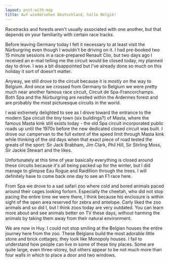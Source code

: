 ```yaml
---
layout: post-with-map
title: Auf wiedersehen Deutschland, hallo België!
---
```


<p class="intro"><span class="dropcap">R</span>acetracks and forests aren't usually associated with one another, but that depends on your familiarity with certain race tracks.</p>

Before leaving Germany today I felt it necessary to at least visit the Nürburgring even though I wouldn't be driving on it. I had pre-booked two 15 minute sessions in a race-prepared Renault Clio, but two days ago I received an e-mail telling me the circuit would be closed today, my planned day to drive. I was a bit disappointed but I've already done so much on this holiday it sort of doesn't matter. 

Anyway, we still drove to the circuit because it is mostly on the way to Belgium. And once we crossed from Germany to Belgium we were pretty much near another famous race circuit, Circuit de Spa-Francorchamps. Both Spa and the Nürburgring are nestled within the Ardennes forest and are probably the most picturesque circuits in the world.

I was extremely delighted to see as I drove toward the entrance to the modern Spa circuit the tiny town (six buildings?) of Masta, where the famous Masta kink still exists today - the old Spa circuit incorporated public roads up until the 1970s before the new dedicated closed circuit was built. I drove our campervan to the full extent of the speed limit through Masta kink while thinking of the old days when that exact piece of road tested the greats of the sport: Sir Jack Brabham, Jim Clark, Phil Hill, Sir Stirling Moss, Sir Jackie Stewart and the likes.

Unfortunately at this time of year basically everything is closed around these circuits because it's all being packed up for the winter, but I did manage to glimpse Eau Rogue and Raidillion through the trees. I will definitely have to come back one day to see an F1 race here.

From Spa we drove to a sad safari zoo where cold and bored animals paced around their cages looking forlorn. Especially the cheetah, who did not stop pacing the entire time we were there, I think because his enclosure is within sight of the open area reserved for zebra and antelope. Carly liked the zoo animals and so did I, but I think zoos today are very outdated. You can learn more about and see animals better on TV these days, without harming the animals by taking them away from their natural environment.

We are now in Huy. I could not stop smiling at the Belgian houses the entire journey here from the zoo. These Belgians build the most adorable little stone and brick cottages; they look like Monopoly houses. I fail to understand how people can live in some of these tiny places. Some are quite large, even three-storey, but others appear to be not much more than four walls in which to place a door and two windows.